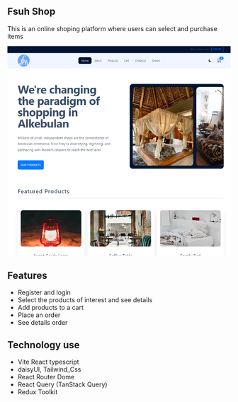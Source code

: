 ## Fsuh Shop

This is an online shoping platform where users can select and purchase items

![fsuh_shop](./src/assets/fsuh_shop.PNG "fsuh Shop")

## Features

- Register and login
- Select the products of interest and see details
- Add products to a cart
- Place an order
- See details order

## Technology use

- Vite React typescript
- daisyUI, Tailwind_Css
- React Router Dome
- React Query (TanStack Query)
- Redux Toolkit
